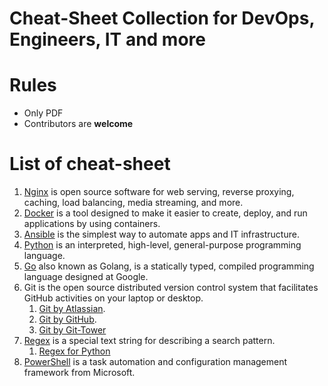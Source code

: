 # Cheat-Sheet Collection for DevOps, Engineers, IT and more

# Rules

* Only PDF
* Contributors are **welcome**


# List of cheat-sheet
1. [Nginx](pdf/nginx.pdf) is open source software for web serving, reverse proxying, caching, load balancing, media streaming, and more.
1. [Docker](pdf/docker.pdf) is a tool designed to make it easier to create, deploy, and run applications by using containers.
1. [Ansible](pdf/ansible.pdf) is the simplest way to automate apps and IT infrastructure.
1. [Python](pdf/python_beginners.pdf) is an interpreted, high-level, general-purpose programming language.
1. [Go](pdf/go_golang.pdf) also known as Golang, is a statically typed, compiled programming language designed at Google.
1. Git is the open source distributed version control system that facilitates GitHub activities on your laptop or desktop.
   1. [Git by Atlassian](pdf/atlassian-git-cheatsheet.pdf).
   1. [Git by GitHub](pdf/git_by_github.pdf).
   1. [Git by Git-Tower](pdf/git_by_git-tower.pdf)
1. [Regex](pdf/regex.pdf) is a special text string for describing a search pattern.
   1. [Regex for Python](pdf/python-regular-expression-regex.pdf)
1. [PowerShell](pdf/Powershell.pdf) is a task automation and configuration management framework from Microsoft.
